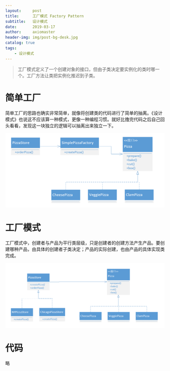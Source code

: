 ```yaml
---
layout:     post
title:      工厂模式 Factory Pattern
subtitle:   设计模式
date:       2019-03-17
author:     axiomaster
header-img: img/post-bg-desk.jpg
catalog: true
tags:
    - 设计模式
---
```

> 工厂模式定义了一个创建对象的接口，但由子类决定要实例化的类时哪一个。工厂方法让类把实例化推迟到子类。

# 简单工厂

简单工厂的思路也确实非常简单，就像将创建类的代码进行了简单的抽离。《设计模式》也说这不应该算一种模式，更像一种编程习惯。就好比撸完代码之后自己回头看看，发现这一块独立的逻辑可以抽离出来独立一下。

![简单工厂](../img/pattern/simple_factory.png)

# 工厂模式

工厂模式中，创建者与产品为平行类层级，只是创建者的创建方法产生产品。要创建哪种产品，由具体的创建者子类决定；产品的实际创建，也由产品的具体实现类完成。

![工厂模式](../img/pattern/factory.png)


# 代码

略
